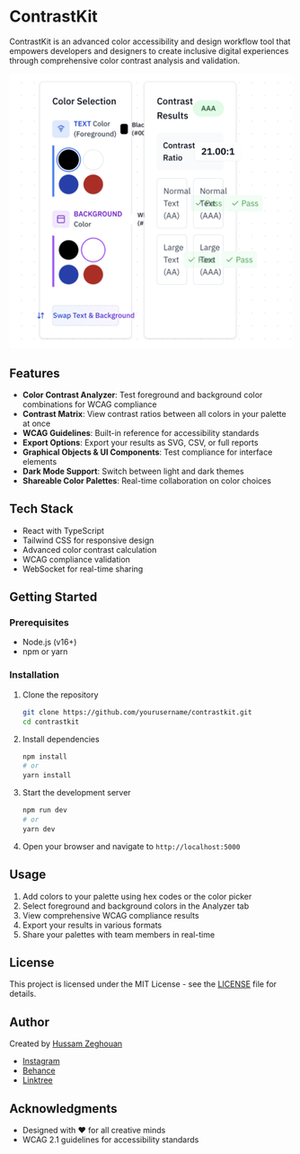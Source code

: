 # ContrastKit

ContrastKit is an advanced color accessibility and design workflow tool that empowers developers and designers to create inclusive digital experiences through comprehensive color contrast analysis and validation.

![ContrastKit Screenshot](attached_assets/image_1747079147504.png)

## Features

- **Color Contrast Analyzer**: Test foreground and background color combinations for WCAG compliance
- **Contrast Matrix**: View contrast ratios between all colors in your palette at once
- **WCAG Guidelines**: Built-in reference for accessibility standards
- **Export Options**: Export your results as SVG, CSV, or full reports
- **Graphical Objects & UI Components**: Test compliance for interface elements
- **Dark Mode Support**: Switch between light and dark themes
- **Shareable Color Palettes**: Real-time collaboration on color choices

## Tech Stack

- React with TypeScript
- Tailwind CSS for responsive design
- Advanced color contrast calculation
- WCAG compliance validation
- WebSocket for real-time sharing

## Getting Started

### Prerequisites

- Node.js (v16+)
- npm or yarn

### Installation

1. Clone the repository
   ```bash
   git clone https://github.com/yourusername/contrastkit.git
   cd contrastkit
   ```

2. Install dependencies
   ```bash
   npm install
   # or
   yarn install
   ```

3. Start the development server
   ```bash
   npm run dev
   # or
   yarn dev
   ```

4. Open your browser and navigate to `http://localhost:5000`

## Usage

1. Add colors to your palette using hex codes or the color picker
2. Select foreground and background colors in the Analyzer tab
3. View comprehensive WCAG compliance results
4. Export your results in various formats
5. Share your palettes with team members in real-time

## License

This project is licensed under the MIT License - see the [LICENSE](LICENSE) file for details.

## Author

Created by [Hussam Zeghouan](https://linktr.ee/hsm_ze)

- [Instagram](https://instagram.com/hsm_ze)
- [Behance](https://www.behance.net/hsm_ze)
- [Linktree](https://linktr.ee/hsm_ze)

## Acknowledgments

- Designed with ❤️ for all creative minds
- WCAG 2.1 guidelines for accessibility standards